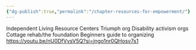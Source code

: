 ```yaml
---
{"dg-publish":true,"permalink":"/chapter-resources-for-empowerment/"}
---
```



Independent Living Resource Centers
Triumph org
Disability activism orgs
Cottage rehab/the foundation 
Beginners guide to organizing
https://youtu.be/nU0DfVvsV5Q?si=jngo1nr0QHosv7s1